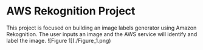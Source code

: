 <head>
  <h1>
  AWS Rekognition Project  
  </h1>
</head>
<body>
  This project is focused on building an image labels generator using Amazon Rekognition. The user inputs an image and the AWS service will identify and label the image. 
  ![Figure 1](./Figure_1.png)
</body>
